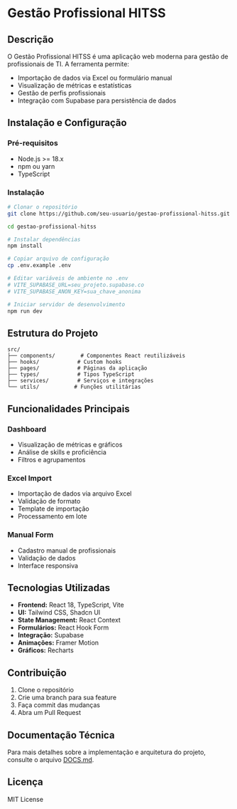 # Gestão Profissional HITSS

## Descrição

O Gestão Profissional HITSS é uma aplicação web moderna para gestão de profissionais de TI. A ferramenta permite:
- Importação de dados via Excel ou formulário manual
- Visualização de métricas e estatísticas
- Gestão de perfis profissionais
- Integração com Supabase para persistência de dados

## Instalação e Configuração

### Pré-requisitos

- Node.js >= 18.x
- npm ou yarn
- TypeScript

### Instalação

```bash
# Clonar o repositório
git clone https://github.com/seu-usuario/gestao-profissional-hitss.git

cd gestao-profissional-hitss

# Instalar dependências
npm install

# Copiar arquivo de configuração
cp .env.example .env

# Editar variáveis de ambiente no .env
# VITE_SUPABASE_URL=seu_projeto.supabase.co
# VITE_SUPABASE_ANON_KEY=sua_chave_anonima

# Iniciar servidor de desenvolvimento
npm run dev
```

## Estrutura do Projeto

```
src/
├── components/        # Componentes React reutilizáveis
├── hooks/            # Custom hooks
├── pages/            # Páginas da aplicação
├── types/            # Tipos TypeScript
├── services/         # Serviços e integrações
└── utils/           # Funções utilitárias
```

## Funcionalidades Principais

### Dashboard

- Visualização de métricas e gráficos
- Análise de skills e proficiência
- Filtros e agrupamentos

### Excel Import

- Importação de dados via arquivo Excel
- Validação de formato
- Template de importação
- Processamento em lote

### Manual Form

- Cadastro manual de profissionais
- Validação de dados
- Interface responsiva

## Tecnologias Utilizadas

- **Frontend:** React 18, TypeScript, Vite
- **UI:** Tailwind CSS, Shadcn UI
- **State Management:** React Context
- **Formulários:** React Hook Form
- **Integração:** Supabase
- **Animações:** Framer Motion
- **Gráficos:** Recharts

## Contribuição

1. Clone o repositório
2. Crie uma branch para sua feature
3. Faça commit das mudanças
4. Abra um Pull Request

## Documentação Técnica

Para mais detalhes sobre a implementação e arquitetura do projeto, consulte o arquivo [DOCS.md](DOCS.md).

## Licença

MIT License
